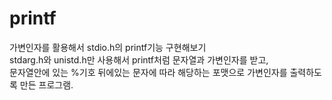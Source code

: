 # printf
가변인자를 활용해서 stdio.h의 printf기능 구현해보기<br>
stdarg.h와 unistd.h만 사용해서 printf처럼 문자열과 가변인자를 받고, <br>
문자열안에 있는 %기호 뒤에있는 문자에 따라 해당하는 포맷으로 가변인자를 출력하도록 만든 프로그램.
